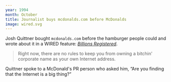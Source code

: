 ```yaml
---
year: 1994
month: October
title: Journalist buys mcdonalds.com before McDonalds
image: wired.svg
---
```


Josh Quittner bought `mcdonalds.com` before the hamburger people could and wrote about it in a WIRED feature: [_Billions Registered_](https://www.wired.com/1994/10/mcdonalds/).

> Right now, there are no rules to keep you from owning a bitchin' corporate name as your own Internet address.

Quittner spoke to a McDonald's PR person who asked him, “Are you finding that the Internet is a big thing?”
